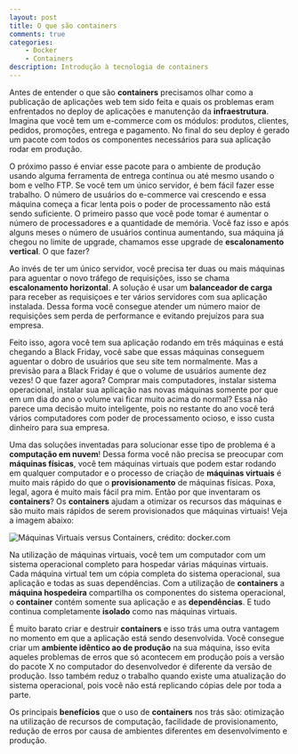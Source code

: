 ```yaml
---
layout: post
title: O que são containers
comments: true
categories: 
    - Docker
    - Containers
description: Introdução à tecnologia de containers
---
```


Antes de entender o que são **containers** precisamos olhar como a publicação de aplicações web tem sido feita e quais os problemas eram enfrentados no deploy de aplicações e manutenção da **infraestrutura**. Imagina que você tem um e-commerce com os módulos: produtos, clientes, pedidos, promoções, entrega e pagamento. No final do seu deploy é gerado um pacote com todos os componentes necessários para sua aplicação rodar em produção.

O próximo passo é enviar esse pacote para o ambiente de produção usando alguma ferramenta de entrega contínua ou até mesmo usando o bom e velho FTP. Se você tem um único servidor, é bem fácil fazer esse trabalho. O número de usuários do e-commerce vai crescendo e essa máquina começa a ficar lenta pois o poder de processamento não está sendo suficiente. O primeiro passo que você pode tomar é aumentar o número de processadores e a quantidade de memória. Você faz isso e após alguns meses o número de usuários continua aumentando, sua máquina já chegou no limite de upgrade, chamamos esse upgrade de **escalonamento vertical**. O que fazer?

Ao invés de ter um único servidor, você precisa ter duas ou mais máquinas para aguentar o novo tráfego de requisições, isso se chama **escalonamento horizontal**. A solução é usar um **balanceador de carga** para receber as requisiçoes e ter vários servidores com sua aplicação instalada. Dessa forma você consegue atender um número maior de requisições sem perda de performance e evitando prejuízos para sua empresa.

Feito isso, agora você tem sua aplicação rodando em três máquinas e está chegando a Black Friday, você sabe que essas máquinas conseguem aguentar o dobro de usuários que seu site tem normalmente. Mas a previsão para a Black Friday é que o volume de usuários aumente dez vezes! O que fazer agora? Comprar mais computadores, instalar sistema operacional, instalar sua aplicação nas novas máquinas somente por que em um dia do ano o volume vai ficar muito acima do normal? Essa não parece uma decisão muito inteligente, pois no restante do ano você terá vários computadores com poder de processamento ocioso, e isso custa dinheiro para sua empresa.

Uma das soluções inventadas para solucionar esse tipo de problema é a **computação em nuvem**! Dessa forma você não precisa se preocupar com **máquinas físicas**, você tem máquinas virtuais que podem estar rodando em qualquer computador e o processo de criação de **máquinas virtuais** é muito mais rápido do que o **provisionamento** de máquinas físicas. Poxa, legal, agora é muito mais fácil pra mim. Então por que inventaram os **containers**? Os **containers** ajudam a otimizar os recursos das máquinas e são muito mais rápidos de serem provisionados que máquinas virtuais! Veja a imagem abaixo:

![Máquinas Virtuais versus Containers, crédito: docker.com]({{site.baseurl}}/public/images/2018-02-28/containers-vs-vms.jpg)

Na utilização de máquinas virtuais, você tem um computador com um sistema operacional completo para hospedar várias máquinas virtuais. Cada máquina virtual tem um cópia completa do sistema operacional, sua aplicação e todas as suas dependências. Com a utilização de **containers** a **máquina hospedeira** compartilha os componentes do sistema operacional, o **container** contém somente sua aplicação e as **dependências**. E tudo continua completamente **isolado** como nas máquinas virtuais.

É muito barato criar e destruir **containers** e isso trás uma outra vantagem no momento em que a aplicação está sendo desenvolvida. Você consegue criar um **ambiente idêntico ao de produção** na sua máquina, isso evita aqueles problemas de erros que só acontecem em produção pois a versão do pacote X no computador do desenvolvedor é diferente da versão de produção. Isso também reduz o trabalho quando existe uma atualização do sistema operacional, pois você não está replicando cópias dele por toda a parte.

Os principais **benefícios** que o uso de **containers** nos trás são: otimização na utilização de recursos de computação, facilidade de provisionamento, redução de erros por causa de ambientes diferentes em desenvolvimento e produção.